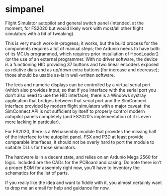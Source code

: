 # simpanel
Flight Simulator autopilot and general switch panel (intended, at the moment, for FS2020 but would likely work with most/all other flight simulators with a bit of tweaking).

This is very much work-in-progress; it works, but the build process for the components requires a lot of manual steps; the Ardunio needs to have both of its MCUs programmed, which requires prior installation of HoodLoader2 (or the use of an external programmer.  With no driver software, the device is a functioning HID providing 37 buttons and two linear encoders exposed as relative dials and as up/down extra buttons (for increase and decrease); those should be usable as-is in well-written software.

The leds and numeric displays can be controlled by a virtual serial port (which also provides input, so that if you interface with the serial port you don't also need to use the HID interface); there is a Windows systray application that bridges between that serial port and the SimConnect interface provided by modern flight simulators with a major caveat: the SimConnect API is not sufficient by itself to properly control modern autopilot panels completely (and FS2020's implementation of it is even more lacking in particular).

For FS2020, there is a Webasembly module that provides the missing half of the interface to the autopilot panel.  FSX and P3D at least provide comparable interfaces, it should not be overly hard to port the module to suitable DLLs for those simulators.

The hardware is in a decent state, and relies on an Ardunio Mega 2560 for logic.  Included are the CADs for the PCBoard and casing.  Do note there isn't a proper BOM for assembly right now, you'll have to inventory the schematics for the list of parts.

If you really like the idea and want to fiddle with it, you almost certainly want to drop me an email for help and guidance for now.
